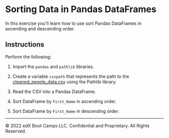 # Sorting Data in Pandas DataFrames

In this exercise you'll learn how to use sort Pandas DataFrames in ascending and descending order.

## Instructions

Perform the following:

1. Import the `pandas` and `pathlib` libraries.

2. Create a variable `csvpath` that represents the path to the [cleaned_people_data.csv](Resources/cleaned_people_data.csv) using the Pathlib library.

3. Read the CSV into a Pandas DataFrame.

4. Sort DataFrame by `First_Name` in ascending order.

5. Sort DataFrame by `First_Name` in descending order.

---

© 2022 edX Boot Camps LLC. Confidential and Proprietary. All Rights Reserved.

